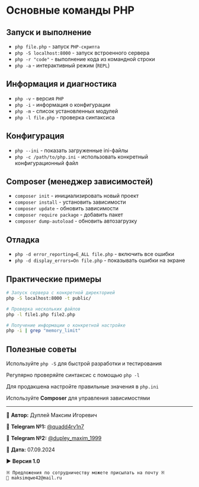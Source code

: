 # Основные команды PHP

## Запуск и выполнение

- `php file.php` - запуск `PHP-скрипта`
- `php -S localhost:8000` - запуск встроенного сервера
- `php -r "code"` - выполнение кода из командной строки
- `php -a` - интерактивный режим (`REPL`)

## Информация и диагностика

- `php -v` - версия `PHP`
- `php -i` - информация о конфигурации
- `php -m` - список установленных модулей
- `php -l file.php` - проверка синтаксиса

## Конфигурация

- `php --ini` - показать загруженные ini-файлы
- `php -c /path/to/php.ini` - использовать конкретный конфигурационный файл

## Composer (менеджер зависимостей)

- `composer init` - инициализировать новый проект
- `composer install` - установить зависимости
- `composer update` - обновить зависимости
- `composer require package` - добавить пакет
- `composer dump-autoload` - обновить автозагрузку

## Отладка

- `php -d error_reporting=E_ALL file.php` - включить все ошибки
- `php -d display_errors=On file.php` - показывать ошибки на экране

## Практические примеры

```bash
# Запуск сервера с конкретной директорией
php -S localhost:8000 -t public/

# Проверка нескольких файлов
php -l file1.php file2.php

# Получение информации о конкретной настройке
php -i | grep "memory_limit"
```

## Полезные советы

Используйте `php -S` для быстрой разработки и тестирования

Регулярно проверяйте синтаксис с помощью `php -l`

Для продакшена настройте правильные значения в `php.ini`

Используйте **Composer** для управления зависимостями

---

💼 **Автор:** Дуплей Максим Игоревич

📲 **Telegram №1:** [@quadd4rv1n7](https://t.me/quadd4rv1n7)

📲 **Telegram №2:** [@dupley_maxim_1999](https://t.me/dupley_maxim_1999)

📅 **Дата:** 07.09.2024

▶️ **Версия 1.0**

```textline
※ Предложения по сотрудничеству можете присылать на почту ※
📧 maksimqwe42@mail.ru
```

